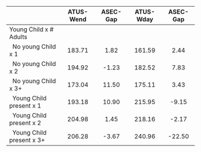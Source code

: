 
|                      |    ATUS-Wend |     ASEC-Gap |    ATUS-Wday |     ASEC-Gap |
| -------------------- | :----------: | :----------: | :----------: | :----------: |
| Young Child x # Adults |              |              |              |              |
| &nbsp;&nbsp;No young Child x 1 |       183.71 |         1.82 |       161.59 |         2.44 |
| &nbsp;&nbsp;No young Child x 2 |       194.92 |        -1.23 |       182.52 |         7.83 |
| &nbsp;&nbsp;No young Child x 3+ |       173.04 |        11.50 |       175.11 |         3.43 |
| &nbsp;&nbsp;Young Child present x 1 |       193.18 |        10.90 |       215.95 |        -9.15 |
| &nbsp;&nbsp;Young Child present x 2 |       204.98 |         1.45 |       218.16 |        -2.17 |
| &nbsp;&nbsp;Young Child present x 3+ |       206.28 |        -3.67 |       240.96 |       -22.50 |

